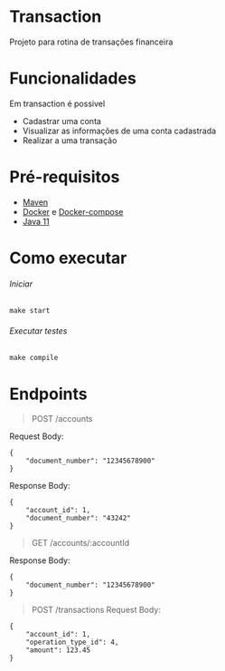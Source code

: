 # Transaction
Projeto para rotina de transações financeira

# Funcionalidades

Em transaction é possivel
 * Cadastrar uma conta
 * Visualizar as informações de uma conta cadastrada
 * Realizar a uma transação

# Pré-requisitos
- [Maven](https://maven.apache.org/install.html)
- [Docker](https://docs.docker.com/install/) e [Docker-compose](https://docs.docker.com/compose/install/)
- [Java 11](https://www.oracle.com/java/technologies/javase-jdk11-downloads.html)

# Como executar

###### Iniciar
```
make start
```

###### Executar testes
```
make compile
```

# Endpoints

> POST /accounts

Request Body: 
```
{ 
    "document_number": "12345678900" 
} 
```
Response Body: 
```
{
    "account_id": 1,
    "document_number": "43242"
}
```

> GET /accounts/:accountId

Response Body: 
```
{ 
    "document_number": "12345678900" 
} 
```

>POST /transactions
Request Body: 
```
{ 
    "account_id": 1, 
    "operation_type_id": 4,
    "amount": 123.45 
}
```
